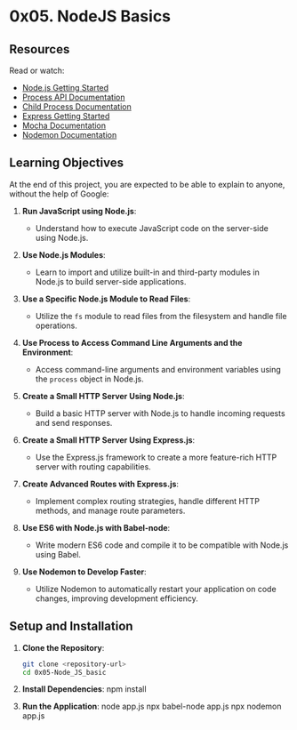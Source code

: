 # 0x05. NodeJS Basics


## Resources

Read or watch:
- [Node.js Getting Started](https://nodejs.org/en/learn/getting-started/introduction-to-nodejs)
- [Process API Documentation](https://node.readthedocs.io/en/latest/api/process/)
- [Child Process Documentation](https://nodejs.org/api/child_process.html)
- [Express Getting Started](hhttps://expressjs.com/en/starter/installing.html)
- [Mocha Documentation](https://mochajs.org/)
- [Nodemon Documentation](https://github.com/remy/nodemon#nodemon)

## Learning Objectives

At the end of this project, you are expected to be able to explain to anyone, without the help of Google:

1. **Run JavaScript using Node.js**:
   - Understand how to execute JavaScript code on the server-side using Node.js.

2. **Use Node.js Modules**:
   - Learn to import and utilize built-in and third-party modules in Node.js to build server-side applications.

3. **Use a Specific Node.js Module to Read Files**:
   - Utilize the `fs` module to read files from the filesystem and handle file operations.

4. **Use Process to Access Command Line Arguments and the Environment**:
   - Access command-line arguments and environment variables using the `process` object in Node.js.

5. **Create a Small HTTP Server Using Node.js**:
   - Build a basic HTTP server with Node.js to handle incoming requests and send responses.

6. **Create a Small HTTP Server Using Express.js**:
   - Use the Express.js framework to create a more feature-rich HTTP server with routing capabilities.

7. **Create Advanced Routes with Express.js**:
   - Implement complex routing strategies, handle different HTTP methods, and manage route parameters.

8. **Use ES6 with Node.js with Babel-node**:
   - Write modern ES6 code and compile it to be compatible with Node.js using Babel.

9. **Use Nodemon to Develop Faster**:
   - Utilize Nodemon to automatically restart your application on code changes, improving development efficiency.

## Setup and Installation

1. **Clone the Repository**:
   ```bash
   git clone <repository-url>
   cd 0x05-Node_JS_basic

2.  **Install Dependencies**:
    npm install

3.  **Run the Application**:
    node app.js 
    npx babel-node app.js
    npx nodemon app.js
